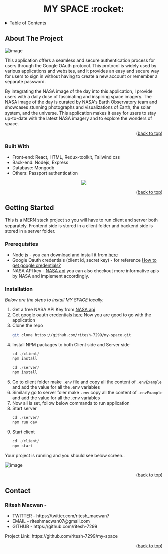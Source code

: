 <h1 align="center">  MY SPACE :rocket:</h1>
<a name="readme-top"></a>


<!-- TABLE OF CONTENTS -->
<details>
  <summary>Table of Contents</summary>
  <ol>
    <li>
      <a href="#about-the-project">About The Project</a>
      <ul>
        <li><a href="#built-with">Built With</a></li>
      </ul>
    </li>
    <li>
      <a href="#getting-started">Getting Started</a>
      <ul>
        <li><a href="#prerequisites">Prerequisites</a></li>
        <li><a href="#installation">Installation</a></li>
      </ul>
    </li>
    <li><a href="#contact">Contact</a></li>
  </ol>
</details>



<!-- ABOUT THE PROJECT -->
## About The Project

![image](https://user-images.githubusercontent.com/99594669/229631346-75991dba-49de-4b38-ba73-75911383ae9b.png)


This application offers a seamless and secure authentication process for users through the Google OAuth protocol. This protocol is widely used by various applications and websites, and it provides an easy and secure way for users to sign in without having to create a new account or remember a separate password.

By integrating the NASA image of the day into this application, I provide users with a daily dose of fascinating and inspiring space imagery. The NASA image of the day is curated by NASA's Earth Observatory team and showcases stunning photographs and visualizations of Earth, the solar system, and the universe. This application makes it easy for users to stay up-to-date with the latest NASA imagery and to explore the wonders of space.

<p align="right">(<a href="#readme-top">back to top</a>)</p>



### Built With

* Front-end: React, HTML, Redux-toolkit, Tailwind css
* Back-end: Nodejs, Express
* Database: Mongodb
* Others: Passport authentication

<p align="center">
  <a href="https://skillicons.dev">
    <img src="https://skillicons.dev/icons?i=react,nodejs,mongodb,tailwind,redux,express,js" />
  </a>
</p>

<p align="right">(<a href="#readme-top">back to top</a>)</p>



<!-- GETTING STARTED -->
## Getting Started

This is a MERN stack project so you will have to run client and server both separately. Frontend side is stored in a client folder and backend side is stored in a
server folder.

### Prerequisites

* Node js - you can download and install it from [here](https://nodejs.org/en)
* Google Oauth credentials (client id, secret key) - for reference [How to get google credentials?](https://developers.google.com/fit/android/get-api-key)
* NASA API key - [NASA api](https://api.nasa.gov/) you can also checkout more informative apis by NASA and implement accordingly.

### Installation

_Below are the steps to install MY SPACE locally._

1. Get a free NASA API Key from [NASA api](https://api.nasa.gov/)
2. Get google oauth credentials [here](https://developers.google.com/fit/android/get-api-key)
Now you are good to go with the application
3. Clone the repo
   ```sh
   git clone https://github.com/ritesh-7299/my-space.git
   ```
4. Install NPM packages to both Client side and Server side
   ```js
   cd ./client/
   npm install
   
   cd ./server/
   npm install
   ```
5. Go to client folder make `.env` file and copy all the content of `.envExample` and add the value for all the .env variables
6. Similarly go to server foler make `.env` copy all the content of `.envExample` and add the value for all the .env variables
7. Now all is set, follow below commands to run application
8. Start server
   ```js
   cd ./server/
   npm run dev
   ```
9. Start client
   ```js
   cd ./client/
   npm start
   ```
Your project is running and you should see below screen..

![image](https://user-images.githubusercontent.com/99594669/229639597-5538494d-f15a-4cbd-b0c0-1e02d1134960.png)


<p align="right">(<a href="#readme-top">back to top</a>)</p>


<!-- CONTACT -->
## Contact

<h3>Ritesh Macwan - </h3>
<ul>
  <li>TWITTER - https://twitter.com/ritesh_macwan7</li>
  <li>EMAIL - riteshmacwan07@gmail.com</li>
  <li>GITHUB - https://github.com/ritesh-7299</li>
</ul>
Project Link: https://github.com/ritesh-7299/my-space

<p align="right">(<a href="#readme-top">back to top</a>)</p>



<!-- MARKDOWN LINKS & IMAGES -->
<!-- https://www.markdownguide.org/basic-syntax/#reference-style-links -->
[contributors-shield]: https://img.shields.io/github/contributors/othneildrew/Best-README-Template.svg?style=for-the-badge
[contributors-url]: https://github.com/othneildrew/Best-README-Template/graphs/contributors
[forks-shield]: https://img.shields.io/github/forks/othneildrew/Best-README-Template.svg?style=for-the-badge
[forks-url]: https://github.com/othneildrew/Best-README-Template/network/members
[stars-shield]: https://img.shields.io/github/stars/othneildrew/Best-README-Template.svg?style=for-the-badge
[stars-url]: https://github.com/othneildrew/Best-README-Template/stargazers
[issues-shield]: https://img.shields.io/github/issues/othneildrew/Best-README-Template.svg?style=for-the-badge
[issues-url]: https://github.com/othneildrew/Best-README-Template/issues
[license-shield]: https://img.shields.io/github/license/othneildrew/Best-README-Template.svg?style=for-the-badge
[license-url]: https://github.com/othneildrew/Best-README-Template/blob/master/LICENSE.txt
[linkedin-shield]: https://img.shields.io/badge/-LinkedIn-black.svg?style=for-the-badge&logo=linkedin&colorB=555
[linkedin-url]: https://linkedin.com/in/othneildrew
[product-screenshot]: images/screenshot.png
[Next.js]: https://img.shields.io/badge/next.js-000000?style=for-the-badge&logo=nextdotjs&logoColor=white
[Next-url]: https://nextjs.org/
[React.js]: https://img.shields.io/badge/React-20232A?style=for-the-badge&logo=react&logoColor=61DAFB
[React-url]: https://reactjs.org/
[Vue.js]: https://img.shields.io/badge/Vue.js-35495E?style=for-the-badge&logo=vuedotjs&logoColor=4FC08D
[Vue-url]: https://vuejs.org/
[Angular.io]: https://img.shields.io/badge/Angular-DD0031?style=for-the-badge&logo=angular&logoColor=white
[Angular-url]: https://angular.io/
[Svelte.dev]: https://img.shields.io/badge/Svelte-4A4A55?style=for-the-badge&logo=svelte&logoColor=FF3E00
[Svelte-url]: https://svelte.dev/
[Laravel.com]: https://img.shields.io/badge/Laravel-FF2D20?style=for-the-badge&logo=laravel&logoColor=white
[Laravel-url]: https://laravel.com
[Bootstrap.com]: https://img.shields.io/badge/Bootstrap-563D7C?style=for-the-badge&logo=bootstrap&logoColor=white
[Bootstrap-url]: https://getbootstrap.com
[JQuery.com]: https://img.shields.io/badge/jQuery-0769AD?style=for-the-badge&logo=jquery&logoColor=white
[JQuery-url]: https://jquery.com 
